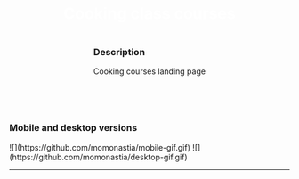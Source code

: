 <body>
<div style="display: flex; align-items: center; justify-content: center; flex-direction: column;">
      
<div style="display: flex; gap: 10px;  flex-direction: column; align-items: center; justify-content: center;">
  <h1  align="center" style="color: white;"> Cooking class courses </h1>  
</div> 

<div>
  <h3 align="left">Description</h3>
    <p  align="left"> Cooking courses landing page </p>
   <br>
   </div>          
<hr>

<div>
    <h3 align="left">Mobile and desktop versions</h3>
  <div style="display: flex; gap: 5rem;  flex-direction: row;
        align-items: center; justify-content: center;">
        ![](https://github.com/momonastia/mobile-gif.gif)
        ![](https://github.com/momonastia/desktop-gif.gif)
    </div>
</div>      
</div> 
      
<hr>

</body>
